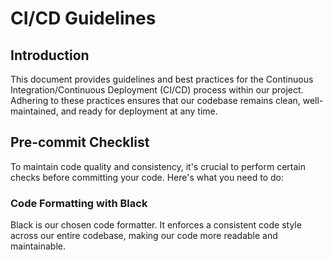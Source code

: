 # CI/CD Guidelines

## Introduction
This document provides guidelines and best practices for the Continuous Integration/Continuous Deployment (CI/CD) process within our project. Adhering to these practices ensures that our codebase remains clean, well-maintained, and ready for deployment at any time.

## Pre-commit Checklist
To maintain code quality and consistency, it's crucial to perform certain checks before committing your code. Here's what you need to do:

### Code Formatting with Black
Black is our chosen code formatter. It enforces a consistent code style across our entire codebase, making our code more readable and maintainable. 